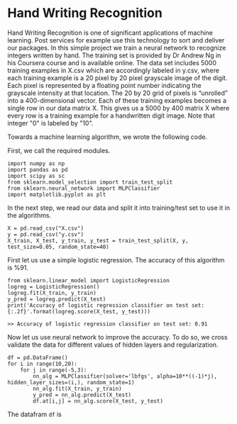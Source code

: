 # Hand Writing Recognition
Hand Writing Recognition is one of significant applications of machine learning. Post services for example use this technology to sort and deliver our packages. In this simple project we train a neural network to recognize integers written by hand. The training set is provided by Dr Andrew Ng in his Coursera course and is available online. The data set includes 5000 training examples in X.csv which are accordingly labeled in y.csv, where each training example is a 20 pixel by 20 pixel grayscale image of the digit. Each pixel is represented by a floating point number indicating the grayscale intensity at that location. The 20 by 20 grid of pixels is “unrolled” into a 400-dimensional vector. Each of these training examples becomes a single row in our data matrix X. This gives us a 5000 by 400 matrix X where every row is a training example for a handwritten digit image. Note that integer "0" is labeled by "10". 

Towards a machine learning algorithm, we wrote the following code. 

First, we call the required modules. 
```
import numpy as np
import pandas as pd
import scipy as sc
from sklearn.model_selection import train_test_split
from sklearn.neural_network import MLPClassifier
import matplotlib.pyplot as plt
```

In the next step, we read our data and split it into training/test set to use it in the algorithms. 

```
X = pd.read_csv("X.csv")
y = pd.read_csv("y.csv")
X_train, X_test, y_train, y_test = train_test_split(X, y, test_size=0.05, random_state=40)
```

First let us use a simple logistic regression. The accuracy of this algorithm is %91. 

```
from sklearn.linear_model import LogisticRegression
logreg = LogisticRegression()
logreg.fit(X_train, y_train)
y_pred = logreg.predict(X_test)
print('Accuracy of logistic regression classifier on test set: {:.2f}'.format(logreg.score(X_test, y_test)))

>> Accuracy of logistic regression classifier on test set: 0.91
```
Now let us use neural network to improve the accuracy. To do so, we cross validate the data for different values of hidden layers and regularization.
```
df = pd.DataFrame()
for i in range(10,20):
    for j in range(-5,3):
        nn_alg = MLPClassifier(solver='lbfgs', alpha=10**((-1)*j), hidden_layer_sizes=(i,), random_state=1)
        nn_alg.fit(X_train, y_train)
        y_pred = nn_alg.predict(X_test)
        df.at[i,j] = nn_alg.score(X_test, y_test)
```
The datafram ```df``` is 
